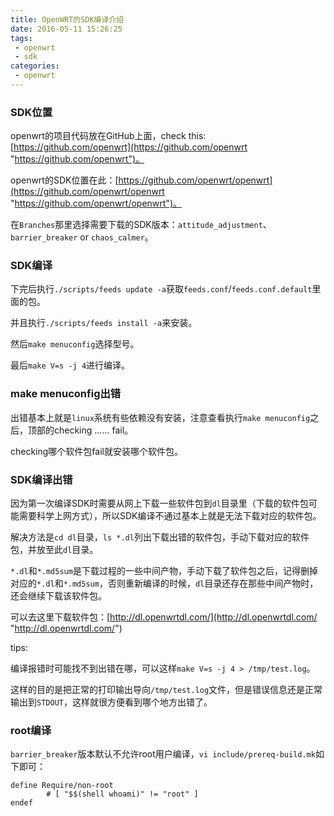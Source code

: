 ```yaml
---
title: OpenWRT的SDK编译介绍
date: 2016-05-11 15:26:25
tags:
 - openwrt
 - sdk
categories:
 - openwrt
---
```


### SDK位置 ###

openwrt的项目代码放在GitHub上面，check this: [https://github.com/openwrt](https://github.com/openwrt "https://github.com/openwrt")。

openwrt的SDK位置在此：[https://github.com/openwrt/openwrt](https://github.com/openwrt/openwrt "https://github.com/openwrt/openwrt")。

在`Branches`那里选择需要下载的SDK版本：`attitude_adjustment`、`barrier_breaker` or `chaos_calmer`。

### SDK编译 ###

下完后执行`./scripts/feeds update -a`获取`feeds.conf`/`feeds.conf.default`里面的包。

并且执行`./scripts/feeds install -a`来安装。

然后`make menuconfig`选择型号。

最后`make V=s -j 4`进行编译。

### make menuconfig出错 ###

出错基本上就是`linux`系统有些依赖没有安装，注意查看执行`make menuconfig`之后，顶部的checking ...... fail。

checking哪个软件包fail就安装哪个软件包。

### SDK编译出错 ###

因为第一次编译SDK时需要从网上下载一些软件包到`dl`目录里（下载的软件包可能需要科学上网方式），所以SDK编译不通过基本上就是无法下载对应的软件包。

解决方法是`cd dl`目录，`ls *.dl`列出下载出错的软件包，手动下载对应的软件包，并放至此`dl`目录。

`*.dl`和`*.md5sum`是下载过程的一些中间产物，手动下载了软件包之后，记得删掉对应的`*.dl`和`*.md5sum`，否则重新编译的时候，`dl`目录还存在那些中间产物时，还会继续下载该软件包。

可以去这里下载软件包：[http://dl.openwrtdl.com/](http://dl.openwrtdl.com/ "http://dl.openwrtdl.com/")

tips:

编译报错时可能找不到出错在哪，可以这样`make V=s -j 4 > /tmp/test.log`。

这样的目的是把正常的打印输出导向`/tmp/test.log`文件，但是错误信息还是正常输出到`STDOUT`，这样就很方便看到哪个地方出错了。

### root编译 ###

`barrier_breaker`版本默认不允许root用户编译，`vi include/prereq-build.mk`如下即可：

```
define Require/non-root
        # [ "$$(shell whoami)" != "root" ]
endef
```
